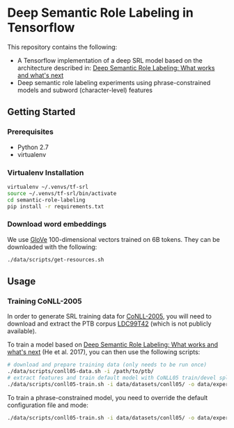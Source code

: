 #  Deep Semantic Role Labeling in Tensorflow

This repository contains the following:

* A Tensorflow implementation of a deep SRL model based on the architecture described in:
[Deep Semantic Role Labeling: What works and what's next](https://homes.cs.washington.edu/~luheng/files/acl2017_hllz.pdf)
* Deep semantic role labeling experiments using phrase-constrained models and subword (character-level) features

## Getting Started
### Prerequisites
* Python 2.7
* virtualenv
### Virtualenv Installation
```bash
virtualenv ~/.venvs/tf-srl
source ~/.venvs/tf-srl/bin/activate
cd semantic-role-labeling
pip install -r requirements.txt
```
### Download word embeddings
We use [GloVe](https://nlp.stanford.edu/projects/glove/) 100-dimensional vectors trained on 6B tokens. They can be downloaded with the following:
```bash
./data/scripts/get-resources.sh
```
## Usage
### Training CoNLL-2005
In order to generate SRL training data for [CoNLL-2005](http://www.lsi.upc.edu/~srlconll/soft.html), you will need to download
and extract the PTB corpus [LDC99T42](https://catalog.ldc.upenn.edu/ldc99t42) (which is not publicly available).

To train a model based on [Deep Semantic Role Labeling: What works and what's next](https://homes.cs.washington.edu/~luheng/files/acl2017_hllz.pdf)
(He et al. 2017), you can then use the following scripts:
```bash
# download and prepare training data (only needs to be run once)
./data/scripts/conll05-data.sh -i /path/to/ptb/
# extract features and train default model with CoNLL05 train/devel split
./data/scripts/conll05-train.sh -i data/datasets/conll05/ -o data/experiments/conll05/
```
To train a phrase-constrained model, you need to override the default configuration file and mode:
```bash
./data/scripts/conll05-train.sh -i data/datasets/conll05/ -o data/experiments/conll05-phrase/ -c data/configs/phrase.json -m phrase
```
